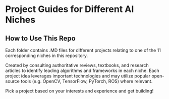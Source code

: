 # Project Guides for Different AI Niches
## How to Use This Repo
Each folder contains .MD files for different projects relating to one of the 11 corresponding niches in this repository. 

Created by consulting authoritative reviews, textbooks, and research articles to identify leading algorithms and frameworks in each niche. Each project idea leverages important technologies and may utilize popular open-source tools (e.g. OpenCV, TensorFlow, PyTorch, ROS) where relevant.

Pick a project based on your interests and experience and get building!
